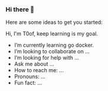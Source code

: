 ### Hi there 👋

Here are some ideas to get you started:

Hi, I'm T0of, keep learning is my goal.

- I’m currently learning go docker.
- I’m looking to collaborate on ...
- I’m looking for help with ...
- Ask me about ...
- How to reach me: ...
- Pronouns: ...
- Fun fact: ...

